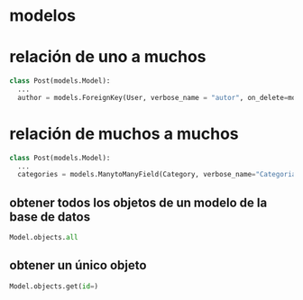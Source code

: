 # modelos

# relación de uno a muchos
```py
class Post(models.Model):
  ...
  author = models.ForeignKey(User, verbose_name = "autor", on_delete=models.CASCADE)
```
# relación de muchos a muchos
```py
class Post(models.Model):
  ...
  categories = models.ManytoManyField(Category, verbose_name="Categorias")
```

## obtener todos los objetos de un modelo de la base de datos
```py
Model.objects.all
```

## obtener un único objeto
```py
Model.objects.get(id=)
```




